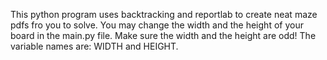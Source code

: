 This python program uses backtracking and reportlab to create neat maze pdfs fro you to solve. You may change the width and the height of your board in the main.py file. Make sure the
width and the height are odd! The variable names are: WIDTH and HEIGHT.
